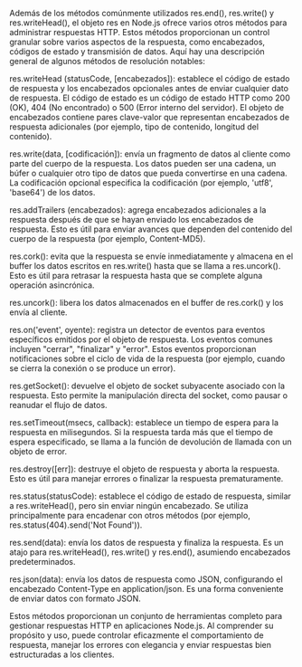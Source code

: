 Además de los métodos comúnmente utilizados res.end(), res.write() y res.writeHead(), el objeto res en Node.js ofrece varios otros métodos para administrar respuestas HTTP. Estos métodos proporcionan un control granular sobre varios aspectos de la respuesta, como encabezados, códigos de estado y transmisión de datos. Aquí hay una descripción general de algunos métodos de resolución notables:

res.writeHead (statusCode, [encabezados]): establece el código de estado de respuesta y los encabezados opcionales antes de enviar cualquier dato de respuesta. El código de estado es un código de estado HTTP como 200 (OK), 404 (No encontrado) o 500 (Error interno del servidor). El objeto de encabezados contiene pares clave-valor que representan encabezados de respuesta adicionales (por ejemplo, tipo de contenido, longitud del contenido).

res.write(data, [codificación]): envía un fragmento de datos al cliente como parte del cuerpo de la respuesta. Los datos pueden ser una cadena, un búfer o cualquier otro tipo de datos que pueda convertirse en una cadena. La codificación opcional especifica la codificación (por ejemplo, 'utf8', 'base64') de los datos.

res.addTrailers (encabezados): agrega encabezados adicionales a la respuesta después de que se hayan enviado los encabezados de respuesta. Esto es útil para enviar avances que dependen del contenido del cuerpo de la respuesta (por ejemplo, Content-MD5).

res.cork(): evita que la respuesta se envíe inmediatamente y almacena en el buffer los datos escritos en res.write() hasta que se llama a res.uncork(). Esto es útil para retrasar la respuesta hasta que se complete alguna operación asincrónica.

res.uncork(): libera los datos almacenados en el buffer de res.cork() y los envía al cliente.

res.on('event', oyente): registra un detector de eventos para eventos específicos emitidos por el objeto de respuesta. Los eventos comunes incluyen "cerrar", "finalizar" y "error". Estos eventos proporcionan notificaciones sobre el ciclo de vida de la respuesta (por ejemplo, cuando se cierra la conexión o se produce un error).

res.getSocket(): devuelve el objeto de socket subyacente asociado con la respuesta. Esto permite la manipulación directa del socket, como pausar o reanudar el flujo de datos.

res.setTimeout(msecs, callback): establece un tiempo de espera para la respuesta en milisegundos. Si la respuesta tarda más que el tiempo de espera especificado, se llama a la función de devolución de llamada con un objeto de error.

res.destroy([err]): destruye el objeto de respuesta y aborta la respuesta. Esto es útil para manejar errores o finalizar la respuesta prematuramente.

res.status(statusCode): establece el código de estado de respuesta, similar a res.writeHead(), pero sin enviar ningún encabezado. Se utiliza principalmente para encadenar con otros métodos (por ejemplo, res.status(404).send('Not Found')).

res.send(data): envía los datos de respuesta y finaliza la respuesta. Es un atajo para res.writeHead(), res.write() y res.end(), asumiendo encabezados predeterminados.

res.json(data): envía los datos de respuesta como JSON, configurando el encabezado Content-Type en application/json. Es una forma conveniente de enviar datos con formato JSON.

Estos métodos proporcionan un conjunto de herramientas completo para gestionar respuestas HTTP en aplicaciones Node.js. Al comprender su propósito y uso, puede controlar eficazmente el comportamiento de respuesta, manejar los errores con elegancia y enviar respuestas bien estructuradas a los clientes.